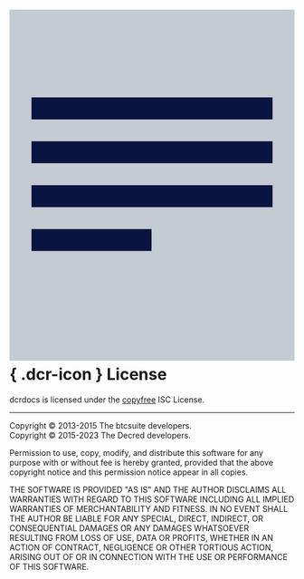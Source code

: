 # ![](../img/dcr-icons/Document.svg){ .dcr-icon } License

dcrdocs is licensed under the [copyfree](http://copyfree.org) ISC License.

---

Copyright © 2013-2015 The btcsuite developers.  
Copyright © 2015-2023 The Decred developers.

Permission to use, copy, modify, and distribute this software for any purpose with or without fee is hereby granted, provided that the above copyright notice and this permission notice appear in all copies.

THE SOFTWARE IS PROVIDED "AS IS" AND THE AUTHOR DISCLAIMS ALL WARRANTIES WITH REGARD TO THIS SOFTWARE INCLUDING ALL IMPLIED WARRANTIES OF MERCHANTABILITY AND FITNESS. IN NO EVENT SHALL THE AUTHOR BE LIABLE FOR ANY SPECIAL, DIRECT, INDIRECT, OR CONSEQUENTIAL DAMAGES OR ANY DAMAGES WHATSOEVER RESULTING FROM LOSS OF USE, DATA OR PROFITS, WHETHER IN AN ACTION OF CONTRACT, NEGLIGENCE OR OTHER TORTIOUS ACTION, ARISING OUT OF OR IN CONNECTION WITH THE USE OR PERFORMANCE OF THIS SOFTWARE.
